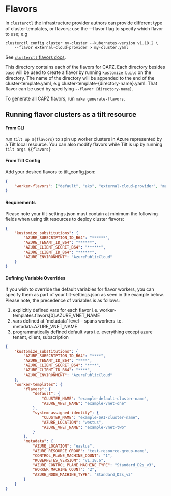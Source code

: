 # Flavors

In `clusterctl` the infrastructure provider authors can provide different type of cluster templates,
or flavors; use the --flavor flag to specify which flavor to use; e.g
```shell
clusterctl config cluster my-cluster --kubernetes-version v1.18.2 \
    --flavor external-cloud-provider > my-cluster.yaml
```
See [`clusterctl` flavors docs](https://cluster-api.sigs.k8s.io/clusterctl/commands/config-cluster.html#flavors).

This directory contains each of the flavors for CAPZ. Each directory besides `base` will be used to
create a flavor by running `kustomize build` on the directory. The name of the directory will be
appended to the end of the cluster-template.yaml, e.g cluster-template-{directory-name}.yaml. That
flavor can be used by specifying `--flavor {directory-name}`.

To generate all CAPZ flavors, run `make generate-flavors`.


## Running flavor clusters as a tilt resource

#### From CLI
run ```tilt up ${flavors}``` to spin up worker clusters in Azure represented by a Tilt local resource.  You can also modify flavors while Tilt is up by running ```tilt args ${flavors}```

#### From Tilt Config
Add your desired flavors to tilt_config.json:
```json
{
    "worker-flavors": ["default", "aks", "external-cloud-provider", "machinepool", "system-assigned-identity", "user-assigned-identity"]
}
```

#### Requirements
Please note your tilt-settings.json must contain at minimum the following fields when using tilt resources to deploy cluster flavors:
```json
{
    "kustomize_substitutions": {
        "AZURE_SUBSCRIPTION_ID_B64": "******",
        "AZURE_TENANT_ID_B64": "******",
        "AZURE_CLIENT_SECRET_B64": "******",
        "AZURE_CLIENT_ID_B64": "******",
        "AZURE_ENVIRONMENT": "AzurePublicCloud"
    }
}
```

#### Defining Variable Overrides
If you wish to override the default variables for flavor workers, you can specify them as part of your tilt-settings.json as seen in the example below.  Please note, the precedence of variables is as follows:

1. explicitly defined vars for each flavor i.e. worker-templates.flavors[0].AZURE_VNET_NAME
2. vars defined at 'metadata' level-- spans workers i.e. metadata.AZURE_VNET_NAME
3. programmatically defined default vars i.e. everything except azure tenant, client, subscription


```json
{
    "kustomize_substitutions": {
        "AZURE_SUBSCRIPTION_ID_B64": "****",
        "AZURE_TENANT_ID_B64": "****",
        "AZURE_CLIENT_SECRET_B64": "****",
        "AZURE_CLIENT_ID_B64": "****",
        "AZURE_ENVIRONMENT": "AzurePublicCloud"
    },
    "worker-templates": {
        "flavors": {
            "default": {
                "CLUSTER_NAME": "example-default-cluster-name",
                "AZURE_VNET_NAME": "example-vnet-one"
            },
            "system-assigned-identity": {
                "CLUSTER_NAME": "example-SAI-cluster-name",
                "AZURE_LOCATION": "westus",
                "AZURE_VNET_NAME": "example-vnet-two"
            }
        },
        "metadata": {
            "AZURE_LOCATION": "eastus",
            "AZURE_RESOURCE_GROUP": "test-resource-group-name",
            "CONTROL_PLANE_MACHINE_COUNT": "1",
            "KUBERNETES_VERSION": "v1.18.6",
            "AZURE_CONTROL_PLANE_MACHINE_TYPE": "Standard_D2s_v3",
            "WORKER_MACHINE_COUNT": "2",
            "AZURE_NODE_MACHINE_TYPE": "Standard_D2s_v3"
        }
    }
}
```
